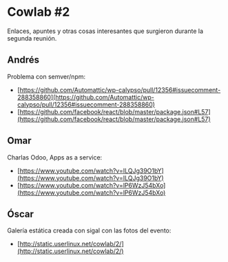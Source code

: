 # Cowlab #2

Enlaces, apuntes y otras cosas interesantes que surgieron durante la segunda reunión.

## Andrés

Problema con semver/npm:

- [https://github.com/Automattic/wp-calypso/pull/12356#issuecomment-288358860](https://github.com/Automattic/wp-calypso/pull/12356#issuecomment-288358860)
- [https://github.com/facebook/react/blob/master/package.json#L57](https://github.com/facebook/react/blob/master/package.json#L57)

## Omar

Charlas Odoo, Apps as a service:

- [https://www.youtube.com/watch?v=ILQJg39O1bY](https://www.youtube.com/watch?v=ILQJg39O1bY)
- [https://www.youtube.com/watch?v=lP6WzJ54bXo](https://www.youtube.com/watch?v=lP6WzJ54bXo)

## Óscar

Galería estática creada con sigal con las fotos del evento:

- [http://static.userlinux.net/cowlab/2/](http://static.userlinux.net/cowlab/2/)
